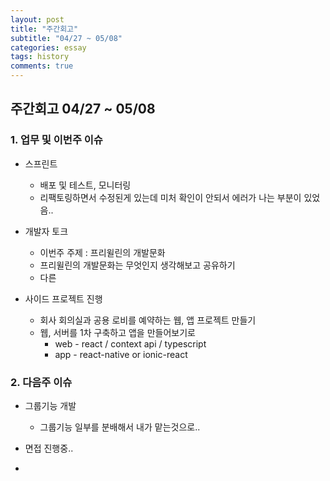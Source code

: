 ```yaml
---
layout: post
title: "주간회고"
subtitle: "04/27 ~ 05/08"
categories: essay
tags: history
comments: true
---
```


## 주간회고 04/27 ~ 05/08

### 1. 업무 및 이번주 이슈

- 스프린트
  - 배포 및 테스트, 모니터링
  - 리팩토링하면서 수정된게 있는데 미처 확인이 안되서 에러가 나는 부분이 있었음..

- 개발자 토크
  - 이번주 주제 : 프리윌린의 개발문화
  - 프리윌린의 개발문화는 무엇인지 생각해보고 공유하기
  - 다른 

- 사이드 프로젝트 진행
  - 회사 회의실과 공용 로비를 예약하는 웹, 앱 프로젝트 만들기
  - 웹, 서버를 1차 구축하고 앱을 만들어보기로
    - web - react / context api / typescript
    - app - react-native or ionic-react
    

### 2. 다음주 이슈

- 그룹기능 개발
  - 그룹기능 일부를 분배해서 내가 맡는것으로..

- 면접 진행중..
- 
